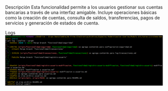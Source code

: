 Descripción
Esta funcionalidad permite a los usuarios gestionar sus cuentas bancarias a través de una interfaz amigable. Incluye operaciones básicas como la creación de cuentas, consulta de saldos, transferencias, pagos de servicios y generación de estados de cuenta.

Logs ![alt text](git-log-image.png)